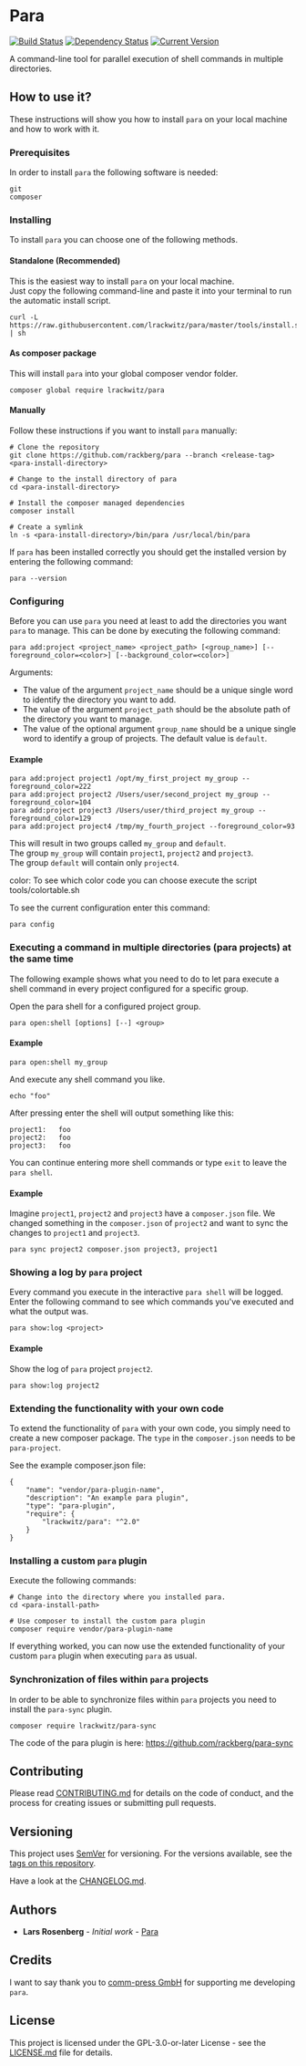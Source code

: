 # Para

[![Build Status](https://travis-ci.org/rackberg/para.svg?branch=master)](https://travis-ci.org/rackberg/para)
[![Dependency Status](https://dependencyci.com/github/rackberg/para/badge)](https://dependencyci.com/github/rackberg/para)
[![Current Version](https://img.shields.io/badge/release-2.1.1-0e5487.svg)](https://github.com/rackberg/para/releases)

A command-line tool for parallel execution of shell commands in multiple directories.

## How to use it?
These instructions will show you how to install `para` on your local machine and how to work with it.

### Prerequisites

In order to install `para` the following software is needed:
```
git
composer
```

### Installing

To install `para` you can choose one of the following methods.

#### Standalone (Recommended)
This is the easiest way to install `para` on your local machine.<br>
Just copy the following command-line and paste it into your terminal to run the automatic install script.
```
curl -L https://raw.githubusercontent.com/lrackwitz/para/master/tools/install.sh | sh
```

#### As composer package
This will install `para` into your global composer vendor folder.
```
composer global require lrackwitz/para
```

#### Manually
Follow these instructions if you want to install `para` manually:
```
# Clone the repository
git clone https://github.com/rackberg/para --branch <release-tag> <para-install-directory>

# Change to the install directory of para
cd <para-install-directory>

# Install the composer managed dependencies
composer install

# Create a symlink
ln -s <para-install-directory>/bin/para /usr/local/bin/para
```

If `para` has been installed correctly you should get the installed version by entering the following command:
```
para --version
```
 
### Configuring

Before you can use `para` you need at least to add the directories you want `para` to manage.
This can be done by executing the following command:
```
para add:project <project_name> <project_path> [<group_name>] [--foreground_color=<color>] [--background_color=<color>]
```
Arguments:
* The value of the argument `project_name` should be a unique single word to identify the directory you want to add.
* The value of the argument `project_path` should be the absolute path of the directory you want to manage.
* The value of the optional argument `group_name` should be a unique single word to identify a group of projects. The default value is `default`.  

#### Example
```
para add:project project1 /opt/my_first_project my_group --foreground_color=222
para add:project project2 /Users/user/second_project my_group --foreground_color=104
para add:project project3 /Users/user/third_project my_group --foreground_color=129
para add:project project4 /tmp/my_fourth_project --foreground_color=93 
```

This will result in two groups called `my_group` and `default`.<br>
The group `my_group` will contain `project1`, `project2` and `project3`.<br>
The group `default` will contain only `project4`.

color: To see which color code you can choose execute the script tools/colortable.sh

To see the current configuration enter this command:
```
para config
```

### Executing a command in multiple directories (para projects) at the same time
The following example shows what you need to do to let para execute a shell command in every project configured for
a specific group.

Open the para shell for a configured project group.
```
para open:shell [options] [--] <group>
``` 

#### Example
```
para open:shell my_group
```

And execute any shell command you like.
```
echo "foo"
```

After pressing enter the shell will output something like this:
```
project1:   foo
project2:   foo
project3:   foo
```

You can continue entering more shell commands or type `exit` to leave the `para shell`.

#### Example
Imagine `project1`, `project2` and `project3` have a `composer.json` file.
We changed something in the `composer.json` of `project2` and want to sync the changes to `project1` and `project3`.
```
para sync project2 composer.json project3, project1
```

### Showing a log by `para` project

Every command you execute in the interactive `para shell` will be logged.
Enter the following command to see which commands you've executed and what the output was.
```
para show:log <project>
```

#### Example
Show the log of `para` project `project2`.
```
para show:log project2
```

### Extending the functionality with your own code
To extend the functionality of `para` with your own code, you simply need to create a new composer
package. The `type` in the `composer.json` needs to be `para-project`.

See the example composer.json file:
```
{
    "name": "vendor/para-plugin-name",
    "description": "An example para plugin",
    "type": "para-plugin",
    "require": {
        "lrackwitz/para": "^2.0"
    }
}
```
 
### Installing a custom `para` plugin
Execute the following commands:
```
# Change into the directory where you installed para.
cd <para-install-path>

# Use composer to install the custom para plugin
composer require vendor/para-plugin-name
```

If everything worked, you can now use the extended functionality of your custom `para` plugin
when executing `para` as usual.

### Synchronization of files within `para` projects
In order to be able to synchronize files within `para` projects you need to install the `para-sync` plugin.
```
composer require lrackwitz/para-sync
```

The code of the para plugin is here: https://github.com/rackberg/para-sync 

## Contributing
Please read [CONTRIBUTING.md](CONTRIBUTING.md) for details on the code of conduct, and the process for creating issues or submitting pull requests.

## Versioning
This project uses [SemVer](https://semver.org/) for versioning. For the versions available, see the [tags on this repository](https://github.com/rackberg/para/tags).

Have a look at the [CHANGELOG.md](CHANGELOG.md).

## Authors
* **Lars Rosenberg** - *Initial work* - [Para](https://github.com/rackberg/para)

## Credits
I want to say thank you to [comm-press GmbH](https://comm-press.de/) for supporting me developing `para`. 

## License
This project is licensed under the GPL-3.0-or-later License - see the [LICENSE.md](LICENSE.md) file for details.
